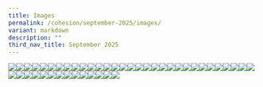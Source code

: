 ```yaml
---
title: Images
permalink: /cohesion/september-2025/images/
variant: markdown
description: ""
third_nav_title: September 2025
---
```

![](/images/Cohesion/September%202025/kv_edm_1_2.jpg)![](/images/Cohesion/September%202025/bringing_jobs8.jpg)![](/images/Cohesion/September%202025/wu_6.png)![](/images/Cohesion/September%202025/wu_5.png)![](/images/Cohesion/September%202025/wu_4.png)![](/images/Cohesion/September%202025/wu_3.png)![](/images/Cohesion/September%202025/wu_2.png)![](/images/Cohesion/September%202025/wu_1.png)![](/images/Cohesion/September%202025/title_mental_wellness.jpg)![](/images/Cohesion/September%202025/title_going_green.jpg)![](/images/Cohesion/September%202025/title_giving.jpg)![](/images/Cohesion/September%202025/title_community_art.jpg)![](/images/Cohesion/September%202025/title_bringing_jobs.jpg)![](/images/Cohesion/September%202025/mental_wellness4.jpg)![](/images/Cohesion/September%202025/mental_wellness3.jpg)![](/images/Cohesion/September%202025/mental_wellness2.jpg)![](/images/Cohesion/September%202025/mental_wellness1.jpg)![](/images/Cohesion/September%202025/kv_sustainable.gif)![](/images/Cohesion/September%202025/kv_edm_33.jpg)![](/images/Cohesion/September%202025/kv_edm_5.jpg)![](/images/Cohesion/September%202025/kv_edm_4.jpg)![](/images/Cohesion/September%202025/kv_edm_2.jpg)![](/images/Cohesion/September%202025/kv_edm_1.jpg)![](/images/Cohesion/September%202025/going_green5.jpg)![](/images/Cohesion/September%202025/going_green4.jpg)![](/images/Cohesion/September%202025/going_green3.png)![](/images/Cohesion/September%202025/going_green2.png)![](/images/Cohesion/September%202025/going_green1.png)![](/images/Cohesion/September%202025/going_green1.jpg)![](/images/Cohesion/September%202025/giving4.jpg)![](/images/Cohesion/September%202025/giving3.jpg)![](/images/Cohesion/September%202025/giving2.jpg)![](/images/Cohesion/September%202025/giving1.jpg)![](/images/Cohesion/September%202025/community_art4.jpg)![](/images/Cohesion/September%202025/community_art3.jpg)![](/images/Cohesion/September%202025/community_art2.jpg)![](/images/Cohesion/September%202025/community_art1.jpg)![](/images/Cohesion/September%202025/bringing_jobs7.png)![](/images/Cohesion/September%202025/bringing_jobs6b.png)![](/images/Cohesion/September%202025/bringing_jobs6.png)![](/images/Cohesion/September%202025/bringing_jobs5.png)![](/images/Cohesion/September%202025/bringing_jobs4.png)![](/images/Cohesion/September%202025/bringing_jobs3.png)![](/images/Cohesion/September%202025/bringing_jobs2.png)![](/images/Cohesion/September%202025/bringing_jobs1.jpg)